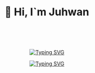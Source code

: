 <div align=center><h1>👋 Hi, I`m Juhwan </h1></div>

<div align="center">
<br><br><br>
  
[![Typing SVG](https://readme-typing-svg.herokuapp.com/?color=f0f6fc&lines=going+to🚗🚘🚛&center=true&vCenter=true&font=sansserif&size=35)](https://git.io/typing-svg)
  
[![Typing SVG](https://readme-typing-svg.herokuapp.com?font=sansserif&color=9D9ED2&size=35&center=true&vCenter=true&width=404&height=53&lines=going+to🚗🚘🚛)](https://git.io/typing-svg)
  
<br><br><br>
